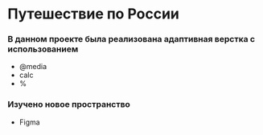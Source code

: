 # Путешествие по России

### В данном проекте была реализована адаптивная верстка с использованием
* @media
* calc
* %

### Изучено новое пространство
* Figma
